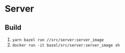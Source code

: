 # Server

## Build

1. `yarn bazel run //src/server:server_image`
1. `docker run -it bazel/src/server:server_image sh`
